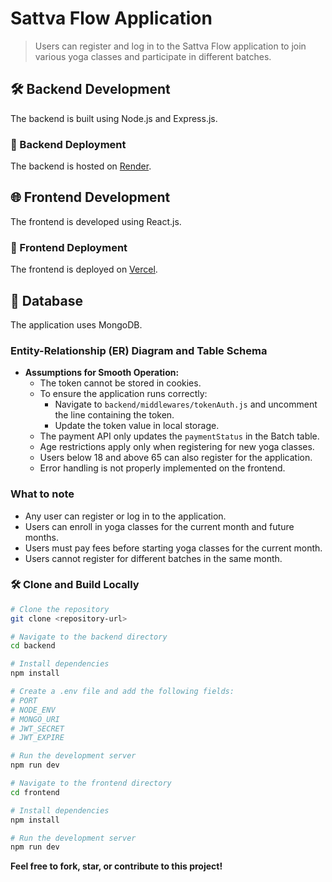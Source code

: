 # Sattva Flow Application

> Users can register and log in to the Sattva Flow application to join various yoga classes and participate in different batches.

## 🛠️ Backend Development

The backend is built using Node.js and Express.js.

### 🚀 Backend Deployment

The backend is hosted on [Render](https://sattvaflow.onrender.com).

## 🌐 Frontend Development

The frontend is developed using React.js.

### 🚀 Frontend Deployment

The frontend is deployed on [Vercel](https://sattva-flow.vercel.app/).

## 💾 Database 

The application uses MongoDB.

### Entity-Relationship (ER) Diagram and Table Schema

- **Assumptions for Smooth Operation:**
  - The token cannot be stored in cookies.
  - To ensure the application runs correctly:
    - Navigate to `backend/middlewares/tokenAuth.js` and uncomment the line containing the token.
    - Update the token value in local storage.
  - The payment API only updates the `paymentStatus` in the Batch table.
  - Age restrictions apply only when registering for new yoga classes.
  - Users below 18 and above 65 can also register for the application.
  - Error handling is not properly implemented on the frontend.
  
### What to note
- Any user can register or log in to the application.
- Users can enroll in yoga classes for the current month and future months.
- Users must pay fees before starting yoga classes for the current month.
- Users cannot register for different batches in the same month.

### 🛠️ Clone and Build Locally

```bash
# Clone the repository
git clone <repository-url>

# Navigate to the backend directory
cd backend

# Install dependencies
npm install

# Create a .env file and add the following fields:
# PORT
# NODE_ENV
# MONGO_URI
# JWT_SECRET
# JWT_EXPIRE

# Run the development server
npm run dev

# Navigate to the frontend directory
cd frontend

# Install dependencies
npm install

# Run the development server
npm run dev
```

**Feel free to fork, star, or contribute to this project!**
